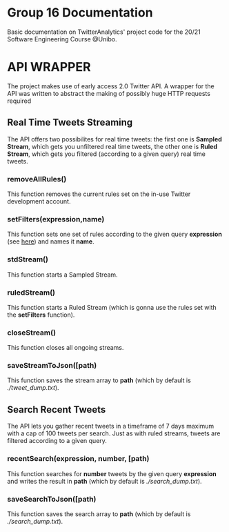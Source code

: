 # Group 16 Documentation
Basic documentation on TwitterAnalytics' project code for the 20/21 Software Engineering Course @Unibo.

# API WRAPPER
The project makes use of early access 2.0 Twitter API. A wrapper for the API was written to abstract the making of possibly huge HTTP requests required
## Real Time Tweets Streaming
The API offers two possibilites for real time tweets: the first one is **Sampled Stream**, which gets you unfiltered real time tweets, the other one is **Ruled Stream**, which gets you filtered (according to a given query) real time tweets.
### removeAllRules()
This function removes the current rules set on the in-use Twitter development account.
### setFilters(expression,name)
This function sets one set of rules according to the given query **expression** (see [here](https://developer.twitter.com/en/docs/twitter-api/tweets/filtered-stream/integrate/build-a-rule)) and names it **name**.
### stdStream()
This function starts a Sampled Stream.
### ruledStream()
This function starts a Ruled Stream (which is gonna use the rules set with the **setFilters** function).
### closeStream()
This function closes all ongoing streams.
### saveStreamToJson([path)
This function saves the stream array  to **path** (which by default is *./tweet_dump.txt*).
## Search Recent Tweets
The API lets you gather recent tweets in a timeframe of 7 days maximum with a cap of 100 tweets per search. Just as with ruled streams, tweets are filtered according to a given query.
### recentSearch(expression, number, [path)
This function searches for **number** tweets by the given query **expression** and writes the result in **path** (which by default is *./search_dump.txt*).
### saveSearchToJson([path)
This function saves the search array to **path** (which by default is *./search_dump.txt*).
